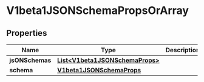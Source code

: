 
# V1beta1JSONSchemaPropsOrArray

## Properties
Name | Type | Description | Notes
------------ | ------------- | ------------- | -------------
**jsONSchemas** | [**List&lt;V1beta1JSONSchemaProps&gt;**](V1beta1JSONSchemaProps.md) |  | 
**schema** | [**V1beta1JSONSchemaProps**](V1beta1JSONSchemaProps.md) |  | 



